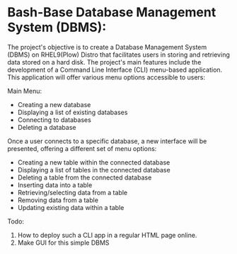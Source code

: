 # Bash-Base Database Management System (DBMS):

The project's objective is to create a Database Management System (DBMS) on RHEL9(Plow) Distro that facilitates users in storing and retrieving data stored on a hard disk.
The project's main features include the development of a Command Line Interface (CLI) menu-based application. This application will offer various menu options accessible to users:

Main Menu:
* Creating a new database
* Displaying a list of existing databases
* Connecting to databases
* Deleting a database
  
Once a user connects to a specific database, a new interface will be presented, offering a different set of menu options:   

* Creating a new table within the connected database
* Displaying a list of tables in the connected database
* Deleting a table from the connected database
* Inserting data into a table
* Retrieving/selecting data from a table
* Removing data from a table
* Updating existing data within a table  

Todo: 
1. How to deploy such a CLI app in a regular HTML page online.
2. Make GUI for this simple DBMS
